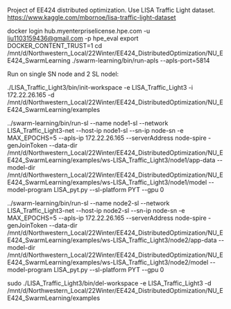 Project of EE424 distributed optimization.
Use LISA Traffic Light dataset. https://www.kaggle.com/mbornoe/lisa-traffic-light-dataset

docker login hub.myenterpriselicense.hpe.com -u liu1103159436@gmail.com -p hpe_eval
export DOCKER_CONTENT_TRUST=1
cd /mnt/d/Northwestern_Local/22Winter/EE424_DistributedOptimization/NU_EE424_SwarmLearning
./swarm-learning/bin/run-apls --apls-port=5814

Run on single SN node and 2 SL nodel:

./LISA_Traffic_Light3/bin/init-workspace -e LISA_Traffic_Light3 -i 172.22.26.165 -d /mnt/d/Northwestern_Local/22Winter/EE424_DistributedOptimization/NU_EE424_SwarmLearning/examples

../swarm-learning/bin/run-sl --name node1-sl --network LISA_Traffic_Light3-net --host-ip node1-sl --sn-ip node-sn -e MAX_EPOCHS=5 --apls-ip 172.22.26.165 --serverAddress node-spire -genJoinToken --data-dir /mnt/d/Northwestern_Local/22Winter/EE424_DistributedOptimization/NU_EE424_SwarmLearning/examples/ws-LISA_Traffic_Light3/node1/app-data --model-dir /mnt/d/Northwestern_Local/22Winter/EE424_DistributedOptimization/NU_EE424_SwarmLearning/examples/ws-LISA_Traffic_Light3/node1/model --model-program LISA_pyt.py --sl-platform PYT --gpu 0

../swarm-learning/bin/run-sl --name node2-sl --network LISA_Traffic_Light3-net --host-ip node2-sl --sn-ip node-sn -e MAX_EPOCHS=5 --apls-ip 172.22.26.165 --serverAddress node-spire -genJoinToken --data-dir /mnt/d/Northwestern_Local/22Winter/EE424_DistributedOptimization/NU_EE424_SwarmLearning/examples/ws-LISA_Traffic_Light3/node2/app-data --model-dir /mnt/d/Northwestern_Local/22Winter/EE424_DistributedOptimization/NU_EE424_SwarmLearning/examples/ws-LISA_Traffic_Light3/node2/model --model-program LISA_pyt.py --sl-platform PYT --gpu 0

sudo ./LISA_Traffic_Light3/bin/del-workspace -e LISA_Traffic_Light3 -d /mnt/d/Northwestern_Local/22Winter/EE424_DistributedOptimization/NU_EE424_SwarmLearning/examples